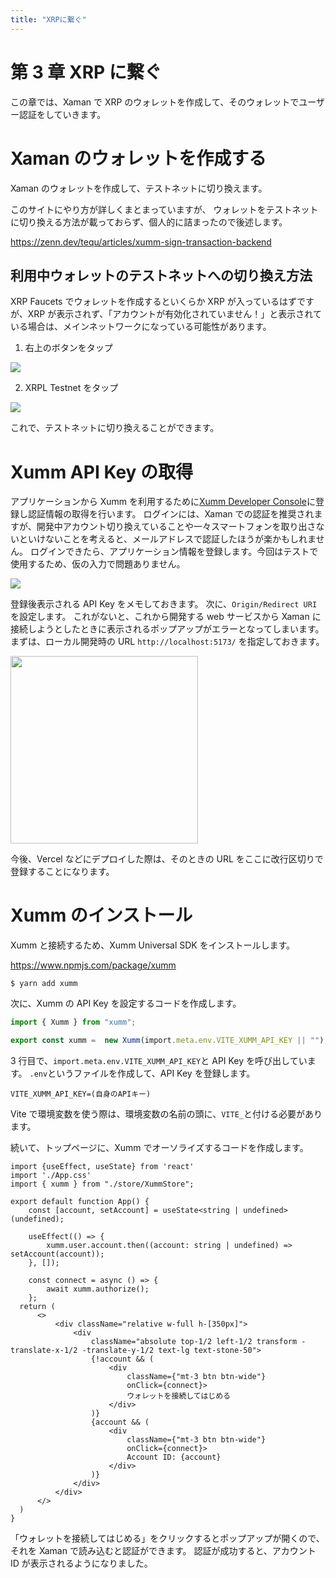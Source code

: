 ```yaml
---
title: "XRPに繋ぐ"
---
```


# 第 3 章 XRP に繋ぐ

この章では、Xaman で XRP のウォレットを作成して、そのウォレットでユーザー認証をしていきます。

# Xaman のウォレットを作成する

Xaman のウォレットを作成して、テストネットに切り換えます。

このサイトにやり方が詳しくまとまっていますが、
ウォレットをテストネットに切り換える方法が載っておらず、個人的に詰まったので後述します。

https://zenn.dev/tequ/articles/xumm-sign-transaction-backend

## 利用中ウォレットのテストネットへの切り換え方法

XRP Faucets でウォレットを作成するといくらか XRP が入っているはずですが、XRP が表示されず、「アカウントが有効化されていません！」と表示されている場合は、メインネットワークになっている可能性があります。

1. 右上のボタンをタップ

![](https://storage.googleapis.com/zenn-user-upload/d215da840622-20240616.jpg)

2. XRPL Testnet をタップ

![](https://storage.googleapis.com/zenn-user-upload/2c6ebda126ad-20240616.jpg)

これで、テストネットに切り換えることができます。

# Xumm API Key の取得

アプリケーションから Xumm を利用するために[Xumm Developer Console](https://apps.xumm.dev/)に登録し認証情報の取得を行います。
ログインには、Xaman での認証を推奨されますが、開発中アカウント切り換えていることや一々スマートフォンを取り出さないといけないことを考えると、メールアドレスで認証したほうが楽かもしれません。
ログインできたら、アプリケーション情報を登録します。今回はテストで使用するため、仮の入力で問題ありません。

![](https://storage.googleapis.com/zenn-user-upload/b6ad246ccb09-20240616.png)

登録後表示される API Key をメモしておきます。
次に、`Origin/Redirect URI`を設定します。
これがないと、これから開発する web サービスから Xaman に接続しようとしたときに表示されるポップアップがエラーとなってしまいます。
まずは、ローカル開発時の URL `http://localhost:5173/` を指定しておきます。

<img src="https://storage.googleapis.com/zenn-user-upload/3a0ec77e0cc8-20240616.png" width="300">

今後、Vercel などにデプロイした際は、そのときの URL をここに改行区切りで登録することになります。

# Xumm のインストール

Xumm と接続するため、Xumm Universal SDK をインストールします。

https://www.npmjs.com/package/xumm

```
$ yarn add xumm
```

次に、Xumm の API Key を設定するコードを作成します。

```typescript:src/store/XummStore.ts
import { Xumm } from "xumm";

export const xumm =  new Xumm(import.meta.env.VITE_XUMM_API_KEY || "");
```

3 行目で、`import.meta.env.VITE_XUMM_API_KEY`と API Key を呼び出しています。
`.env`というファイルを作成して、API Key を登録します。

```textfile:.env
VITE_XUMM_API_KEY=(自身のAPIキー)
```

Vite で環境変数を使う際は、環境変数の名前の頭に、`VITE_`と付ける必要があります。

続いて、トップページに、Xumm でオーソライズするコードを作成します。

```typescript:src/App.tsx
import {useEffect, useState} from 'react'
import './App.css'
import { xumm } from "./store/XummStore";

export default function App() {
    const [account, setAccount] = useState<string | undefined>(undefined);

    useEffect(() => {
        xumm.user.account.then((account: string | undefined) => setAccount(account));
    }, []);

    const connect = async () => {
        await xumm.authorize();
    };
  return (
      <>
          <div className="relative w-full h-[350px]">
              <div
                  className="absolute top-1/2 left-1/2 transform -translate-x-1/2 -translate-y-1/2 text-lg text-stone-50">
                  {!account && (
                      <div
                          className={"mt-3 btn btn-wide"}
                          onClick={connect}>
                          ウォレットを接続してはじめる
                      </div>
                  )}
                  {account && (
                      <div
                          className={"mt-3 btn btn-wide"}
                          onClick={connect}>
                          Account ID: {account}
                      </div>
                  )}
              </div>
          </div>
      </>
  )
}
```

「ウォレットを接続してはじめる」をクリックするとポップアップが開くので、それを Xaman で読み込むと認証ができます。
認証が成功すると、アカウント ID が表示されるようになりました。
